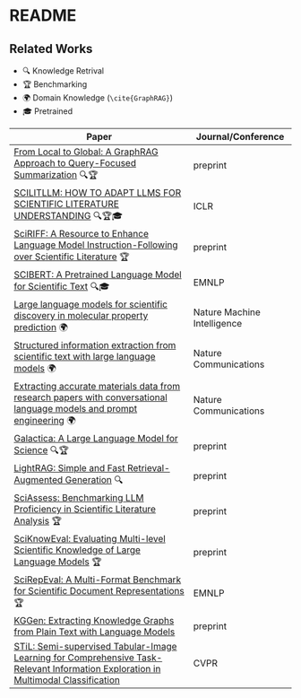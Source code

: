 # README
## Related Works
- 🔍 Knowledge Retrival
- 🏆 Benchmarking
- 🌍 Domain Knowledge (`\cite{GraphRAG}`)
- 🎓 Pretrained

| Paper | Journal/Conference |
|--|--|
| [From Local to Global: A GraphRAG Approach to Query-Focused Summarization](https://arxiv.org/abs/2404.16130) 🔍🏆 | preprint |
| [SCILITLLM: HOW TO ADAPT LLMS FOR SCIENTIFIC LITERATURE UNDERSTANDING](https://arxiv.org/abs/2408.15545) 🔍🏆🎓 | ICLR |
| [SciRIFF: A Resource to Enhance Language Model Instruction-Following over Scientific Literature](http://arxiv.org/abs/2406.07835) 🏆 | preprint |
| [SCIBERT: A Pretrained Language Model for Scientific Text](https://arxiv.org/pdf/1903.10676) 🔍🎓 | EMNLP |
| [Large language models for scientific discovery in molecular property prediction](https://doi.org/10.1038/s42256-025-00994-z) 🌍 | Nature Machine Intelligence |
| [Structured information extraction from scientific text with large language models](https://doi.org/10.1038/s41467-024-45563-x) 🌍 | Nature Communications |
| [Extracting accurate materials data from research papers with conversational language models and prompt engineering](https://doi.org/10.1038/s41467-024-45914-8) 🌍 | Nature Communications |
| [Galactica: A Large Language Model for Science](https://arxiv.org/pdf/2211.09085) 🔍🏆 | preprint |
| [LightRAG: Simple and Fast Retrieval-Augmented Generation](https://arxiv.org/abs/2410.05779) 🔍 | preprint |
| [SciAssess: Benchmarking LLM Proficiency in Scientific Literature Analysis](http://arxiv.org/abs/2403.01976) 🏆 | preprint |
| [SciKnowEval: Evaluating Multi-level Scientific Knowledge of Large Language Models](http://arxiv.org/abs/2406.09098) 🏆 | preprint |
| [SciRepEval: A Multi-Format Benchmark for Scientific Document Representations](https://aclanthology.org/2023.emnlp-main.338/) 🏆 | EMNLP |
| [KGGen: Extracting Knowledge Graphs from Plain Text with Language Models](https://arxiv.org/abs/2502.09956) | preprint |
| [STiL: Semi-supervised Tabular-Image Learning for Comprehensive Task-Relevant Information Exploration in Multimodal Classification](https://arxiv.org/abs/2503.06277) | CVPR |

